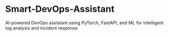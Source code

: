 # Smart-DevOps-Assistant
AI-powered DevOps assistant using PyTorch, FastAPI, and ML for intelligent log analysis and incident response
